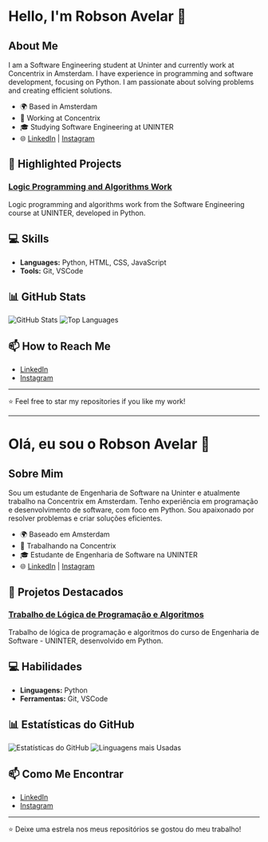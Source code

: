 # Hello, I'm Robson Avelar 👋

## About Me

I am a Software Engineering student at Uninter and currently work at Concentrix in Amsterdam. I have experience in programming and software development, focusing on Python. I am passionate about solving problems and creating efficient solutions.

- 🌍 Based in Amsterdam
- 💼 Working at Concentrix
- 🎓 Studying Software Engineering at UNINTER
- 🌐 [LinkedIn](https://www.linkedin.com/in/robson-avelar-053881245) | [Instagram](https://www.instagram.com/rob_avelar)

## 🚀 Highlighted Projects
### [Logic Programming and Algorithms Work](https://github.com/rob-avelar/trabalho-logica-de-programacao-e-algoritmos)
Logic programming and algorithms work from the Software Engineering course at UNINTER, developed in Python.

## 💻 Skills
- **Languages:** Python, HTML, CSS, JavaScript
- **Tools:** Git, VSCode

## 📊 GitHub Stats
![GitHub Stats](https://github-readme-stats.vercel.app/api?username=rob-avelar&show_icons=true)
![Top Languages](https://github-readme-stats.vercel.app/api/top-langs/?username=rob-avelar&layout=compact)

## 📫 How to Reach Me
- [LinkedIn](https://www.linkedin.com/in/robson-avelar-053881245)
- [Instagram](https://www.instagram.com/rob_avelar)

---

⭐️ Feel free to star my repositories if you like my work!

----------------------------------------------------------------------------------------------------------------------------------------------------------


# Olá, eu sou o Robson Avelar 👋

## Sobre Mim

Sou um estudante de Engenharia de Software na Uninter e atualmente trabalho na Concentrix em Amsterdam. Tenho experiência em programação e desenvolvimento de software, com foco em Python. Sou apaixonado por resolver problemas e criar soluções eficientes.

- 🌍 Baseado em Amsterdam
- 💼 Trabalhando na Concentrix
- 🎓 Estudante de Engenharia de Software na UNINTER
- 🌐 [LinkedIn](https://www.linkedin.com/in/robson-avelar-053881245) | [Instagram](https://www.instagram.com/rob_avelar)

## 🚀 Projetos Destacados
### [Trabalho de Lógica de Programação e Algoritmos](https://github.com/rob-avelar/trabalho-logica-de-programacao-e-algoritmos)
Trabalho de lógica de programação e algoritmos do curso de Engenharia de Software - UNINTER, desenvolvido em Python.

## 💻 Habilidades
- **Linguagens:** Python
- **Ferramentas:** Git, VSCode

## 📊 Estatísticas do GitHub
![Estatísticas do GitHub](https://github-readme-stats.vercel.app/api?username=rob-avelar&show_icons=true)
![Linguagens mais Usadas](https://github-readme-stats.vercel.app/api/top-langs/?username=rob-avelar&layout=compact)

## 📫 Como Me Encontrar
- [LinkedIn](https://www.linkedin.com/in/robson-avelar-053881245)
- [Instagram](https://www.instagram.com/rob_avelar)

---

⭐️ Deixe uma estrela nos meus repositórios se gostou do meu trabalho!
